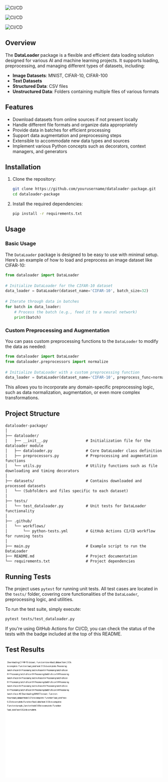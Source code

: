 ![CI/CD](https://github.com/FaizalSandanampusi/EPAI_Mid_Term_Capstone/workflows/Python%20Tests/badge.svg?label=successfulcolor=green)

![CI/CD](https://github.com/FaizalSandanampusi/EPAI_Mid_Term_Capstone/workflows/Python%20Tests/badge.svg)

![CI/CD](https://github.com/FaizalSandanampusi/EPAI_Mid_Term_Capstone/workflows/Python%20Tests/badge.svg)



## Overview

The **DataLoader** package is a flexible and efficient data loading solution designed for various AI and machine learning projects. It supports loading, preprocessing, and managing different types of datasets, including:

- **Image Datasets**: MNIST, CIFAR-10, CIFAR-100
- **Text Datasets**
- **Structured Data**: CSV files
- **Unstructured Data**: Folders containing multiple files of various formats

## Features

- Download datasets from online sources if not present locally
- Handle different file formats and organize data appropriately
- Provide data in batches for efficient processing
- Support data augmentation and preprocessing steps
- Extensible to accommodate new data types and sources
- Implement various Python concepts such as decorators, context managers, and generators

## Installation

1. Clone the repository:
   ```bash
   git clone https://github.com/yourusername/dataloader-package.git
   cd dataloader-package
   ```

2. Install the required dependencies:
   ```bash
   pip install -r requirements.txt
   ```

## Usage

### Basic Usage

The `DataLoader` package is designed to be easy to use with minimal setup. Here’s an example of how to load and preprocess an image dataset like CIFAR-10:

```python
from dataloader import DataLoader

# Initialize DataLoader for the CIFAR-10 dataset
data_loader = DataLoader(dataset_name='CIFAR-10', batch_size=32)

# Iterate through data in batches
for batch in data_loader:
    # Process the batch (e.g., feed it to a neural network)
    print(batch)
```

### Custom Preprocessing and Augmentation

You can pass custom preprocessing functions to the `DataLoader` to modify the data as needed:

```python
from dataloader import DataLoader
from dataloader.preprocessors import normalize

# Initialize DataLoader with a custom preprocessing function
data_loader = DataLoader(dataset_name='CIFAR-10', preprocess_func=normalize, batch_size=32)
```

This allows you to incorporate any domain-specific preprocessing logic, such as data normalization, augmentation, or even more complex transformations.

## Project Structure

```
dataloader-package/
│
├── dataloader/
│   ├── __init__.py                 # Initialization file for the dataloader module
│   ├── dataloader.py               # Core DataLoader class definition
│   ├── preprocessors.py            # Preprocessing and augmentation functions
│   └── utils.py                    # Utility functions such as file downloading and timing decorators
│
├── datasets/                       # Contains downloaded and processed datasets
│   └── (Subfolders and files specific to each dataset)
│
├── tests/
│   └── test_dataloader.py          # Unit tests for DataLoader functionality
│
├── .github/
│   └── workflows/
│       └── python-tests.yml        # GitHub Actions CI/CD workflow for running tests
│
├── main.py                         # Example script to run the DataLoader
├── README.md                       # Project documentation
└── requirements.txt                # Project dependencies
```

## Running Tests

The project uses `pytest` for running unit tests. All test cases are located in the `tests/` folder, covering core functionalities of the `DataLoader`, preprocessing logic, and utilities.

To run the test suite, simply execute:

```bash
pytest tests/test_dataloader.py
```

If you're using GitHub Actions for CI/CD, you can check the status of the tests with the badge included at the top of this README.

## Test Results

![Test Results](test_results.png)
